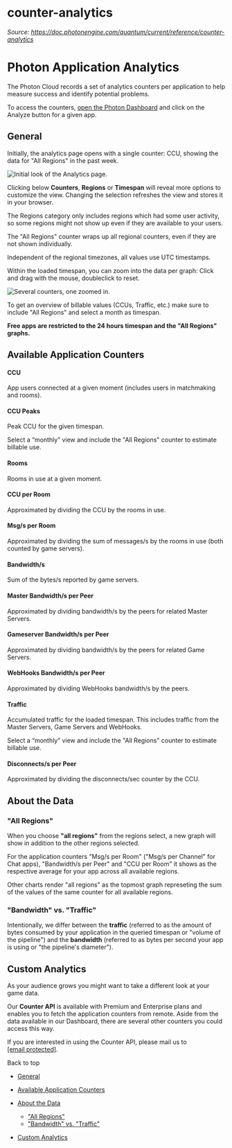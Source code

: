 # counter-analytics

_Source: https://doc.photonengine.com/quantum/current/reference/counter-analytics_

# Photon Application Analytics

The Photon Cloud records a set of analytics counters per application to help measure success and identify potential problems.

To access the counters, [open the Photon Dashboard](https://dashboard.photonengine.com/) and click on the Analyze button for a given app.

## General

Initially, the analytics page opens with a single counter: CCU, showing the data for "All Regions" in the past week.

![Initial look of the Analytics page.](/docs/img/photon-app-counter_sample.png)

Clicking below **Counters**, **Regions** or **Timespan** will reveal more options to customize the view. Changing the selection refreshes the view and stores it in your browser.

The Regions category only includes regions which had some user activity, so some regions might not show up even if they are available to your users.

The "All Regions" counter wraps up all regional counters, even if they are not shown individually.

Independent of the regional timezones, all values use UTC timestamps.

Within the loaded timespan, you can zoom into the data per graph: Click and drag with the mouse, doubleclick to reset.

![Several counters, one zoomed in.](/docs/img/photon-app-counter_sample-zoom.png)

To get an overview of billable values (CCUs, Traffic, etc.) make sure to include "All Regions" and select a month as timespan.

**Free apps are restricted to the 24 hours timespan and the "All Regions" graphs.**

## Available Application Counters

#### CCU

App users connected at a given moment (includes users in matchmaking and rooms).

#### CCU Peaks

Peak CCU for the given timespan.

Select a “monthly” view and include the "All Regions" counter to estimate billable use.

#### Rooms

Rooms in use at a given moment.

#### CCU per Room

Approximated by dividing the CCU by the rooms in use.

#### Msg/s per Room

Approximated by dividing the sum of messages/s by the rooms in use (both counted by game servers).

#### Bandwidth/s

Sum of the bytes/s reported by game servers.

#### Master Bandwidth/s per Peer

Approximated by dividing bandwidth/s by the peers for related Master Servers.

#### Gameserver Bandwidth/s per Peer

Approximated by dividing bandwidth/s by the peers for related Game Servers.

#### WebHooks Bandwidth/s per Peer

Approximated by dividing WebHooks bandwidth/s by the peers.

#### Traffic

Accumulated traffic for the loaded timespan. This includes traffic from the Master Servers, Game Servers and WebHooks.

Select a “monthly” view and include the "All Regions" counter to estimate billable use.

#### Disconnects/s per Peer

Approximated by dividing the disconnects/sec counter by the CCU.

## About the Data

### "All Regions"

When you choose **"all regions"** from the regions select, a new graph will show in addition to the other regions selected.

For the application counters "Msg/s per Room" ("Msg/s per Channel" for Chat apps), "Bandwidth/s per Peer" and "CCU per Room" it shows as the respective average for your app across all available regions.

Other charts render "all regions" as the topmost graph represeting the sum of the values of the same counter for all available regions.

### "Bandwidth" vs. "Traffic"

Intentionally, we differ between the **traffic** (referred to as the amount of bytes consumed by your application in the queried timespan or "volume of the pipeline") and the **bandwidth** (referred to as bytes per second your app is using or "the pipeline's diameter").

## Custom Analytics

As your audience grows you might want to take a different look at your game data.

Our **Counter API** is available with Premium and Enterprise plans and enables you to fetch the application counters from remote. Aside from the data available in our Dashboard, there are several other counters you could access this way.

If you are interested in using the Counter API, please mail us to [\[email protected\]](/cdn-cgi/l/email-protection).

Back to top

- [General](#general)
- [Available Application Counters](#available-application-counters)
- [About the Data](#about-the-data)

  - ["All Regions"](#all-regions)
  - ["Bandwidth" vs. "Traffic"](#bandwidth-vs.traffic)

- [Custom Analytics](#custom-analytics)